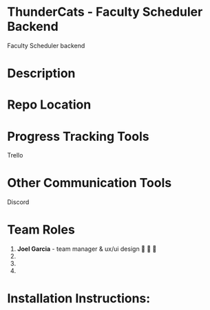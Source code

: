# ThunderCats - Faculty Scheduler Backend
Faculty Scheduler backend

# Description

# Repo Location

# Progress Tracking Tools 
Trello

# Other Communication Tools
Discord

# Team Roles
1. **Joel Garcia** - team manager & ux/ui design :guitar: :wrench: :goat:
2.
3.
4.

# Installation Instructions: 
